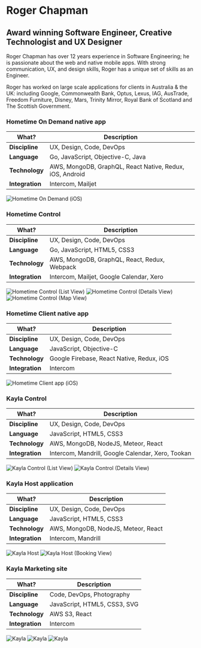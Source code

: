 # Roger Chapman
## Award winning Software Engineer, Creative Technologist and UX Designer

Roger Chapman has over 12 years experience in Software Engineering;
he is passionate about the web and native mobile apps.
With strong communication, UX, and design skills, Roger has a unique set of skills as an Engineer.

Roger has worked on large scale applications for clients in Australia & the UK:
including Google, Commonwealth Bank, Optus, Lexus, IAG, AusTrade, Freedom Furniture, Disney, Mars, Trinity Mirror, Royal Bank of Scotland and The Scottish Government.


### Hometime On Demand native app

| What?            | Description                        |
| ---              | ---                                | 
| **Discipline**   | UX, Design, Code, DevOps           |
| **Language**     | Go, JavaScript, Objective-C, Java  | 
| **Technology**   | AWS, MongoDB, GraphQL, React Native, Redux, iOS, Android  |
| **Integration**  | Intercom, Mailjet |

![Hometime On Demand (iOS)](hometime-on-demand.png)

### Hometime Control

| What?            | Description                        |
| ---              | ---                                | 
| **Discipline**   | UX, Design, Code, DevOps           |
| **Language**     | Go, JavaScript, HTML5, CSS3        | 
| **Technology**   | AWS, MongoDB, GraphQL, React, Redux, Webpack |
| **Integration**  | Intercom, Mailjet, Google Calendar, Xero |

![Hometime Control (List View)](hometime-control-1.png)
![Hometime Control (Details View)](hometime-control-2.png)
![Hometime Control (Map View)](hometime-control-3.png)

### Hometime Client native app

| What?            | Description                        |
| ---              | ---                                | 
| **Discipline**   | UX, Design, Code, DevOps           |
| **Language**     | JavaScript, Objective-C            | 
| **Technology**   | Google Firebase, React Native, Redux, iOS  |
| **Integration**  | Intercom |

![Hometime Client app (iOS)](hometime-client.png)

### Kayla Control

| What?            | Description                        |
| ---              | ---                                | 
| **Discipline**   | UX, Design, Code, DevOps           |
| **Language**     | JavaScript, HTML5, CSS3            | 
| **Technology**   | AWS, MongoDB, NodeJS, Meteor, React |
| **Integration**  | Intercom, Mandrill, Google Calendar, Xero, Tookan |

![Kayla Control (List View)](kayla-control-1.png)
![Kayla Control (Details View)](kayla-control-2.png)

### Kayla Host application

| What?            | Description                        |
| ---              | ---                                | 
| **Discipline**   | UX, Design, Code, DevOps           |
| **Language**     | JavaScript, HTML5, CSS3            | 
| **Technology**   | AWS, MongoDB, NodeJS, Meteor, React |
| **Integration**  | Intercom, Mandrill |

![Kayla Host](kayla-host-1.png)
![Kayla Host (Booking View)](kayla-host-2.png)

### Kayla Marketing site

| What?            | Description                        |
| ---              | ---                                | 
| **Discipline**   | Code, DevOps, Photography          |
| **Language**     | JavaScript, HTML5, CSS3, SVG       | 
| **Technology**   | AWS S3, React |
| **Integration**  | Intercom |

![Kayla](kayla-1.png)
![Kayla](kayla-2.png)
![Kayla](kayla-3.png)